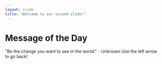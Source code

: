 ```yaml
---
layout: slide
title: "Welcome to our second slide!"
---
```

# Message of the Day

"Be the change you want to see in the world." - Unknown
Use the left arrow to go back!
